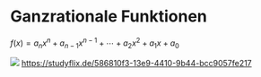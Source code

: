 # Ganzrationale Funktionen

$f(x)=a_{n}x^{n}+a_{n-1}x^{n-1}+\dotsb +a_{2}x^{2}+a_{1}x+a_{0}$

![](https://d3f6gjnauy613m.cloudfront.net/system/production/videos/001/956/15eb8eb74bedc3d36115c1e5356573ef4919e3ac/poster_Ganzrationale_Funktionen_Thumbnail.png)
https://studyflix.de/586810f3-13e9-4410-9b44-bcc9057fe217
